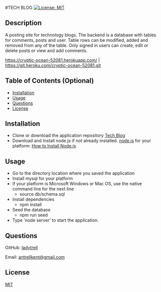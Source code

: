 #TECH BLOG   [![License: MIT](https://img.shields.io/badge/License-MIT-yellow.svg)](https://opensource.org/licenses/MIT)
  
  ## Description

 A posting site for technology blogs.  The backend is a database with tables for comments, posts and user.  Table rows can be modified, added and removed from any of the table.  Only signed in users can create, edit or delete posts or view and add comments.

 https://cryptic-ocean-52081.herokuapp.com/ | https://git.heroku.com/cryptic-ocean-52081.git

  ## Table of Contents (Optional)

 - [Installation](#installation)
 - [Usage](#usage)
 - [Questions](#questions)
 - [License](#license)

  ## Installation

 - Clone or download the application repository 
[Tech Blog](https://github.com/ladytrell/malachite-mvc)
 - Download and Install node.js if not already installed.  [node.js](https://nodejs.org/en/) for your platform:  [How to Install Node.js](https://nodejs.dev/learn/how-to-install-nodejs)

  ## Usage

 - Go to the directory location where you saved the application 
 - Install mysql for your platform
 - If your platform is Microsoft Windows or Mac OS, use the native command line for the next line
     -  source db/schema.sql
 - Install dependencies
     - npm install
 - Seed the database
     - npm run seed 
 - Type 'node server' to start the application. 

  ## Questions

  GitHub: [ladytrell](https://github.com/ladytrell)

  Email: [antrellkent@gmail.com](mailto:antrellkent@gmail.com)

   
  ## License

  [MIT](undefined)
  

